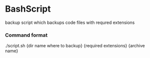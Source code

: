 # BashScript
backup script which backups code files with requred extensions
### Command format
./script.sh {dir name where to backup} {required extensions} {archive name}
